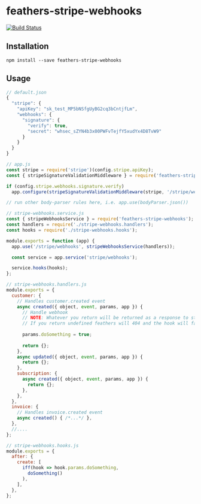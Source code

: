 # feathers-stripe-webhooks

[![Build Status](https://travis-ci.org/fixate/feathers-stripe-webhooks.svg?branch=master)](https://travis-ci.org/fixate/feathers-stripe-webhooks)

## Installation

`npm install --save feathers-stripe-webhooks`


## Usage

```javascript
// default.json
{
  "stripe": {
    "apiKey": "sk_test_MP5bNSfgUyBG2cq3bCntjfLm",
    "webhooks": {
      "signature": {
        "verify": true,
        "secret": "whsec_sZYN4b3x00PWFvTejfY5xudYx4D8TvW9"
      }
    }
  }
}
```

```javascript
// app.js
const stripe = require('stripe')(config.stripe.apiKey);
const { stripeSignatureValidationMiddleware } = require('feathers-stripe-webhooks');

if (config.stripe.webhooks.signature.verify)
  app.configure(stripeSignatureValidationMiddleware(stripe, '/stripe/webhooks', config.stripe.webhooks.signature.secret));

// run other body-parser rules here, i.e. app.use(bodyParser.json())
```

```javascript
// stripe-webhooks.service.js
const { stripeWebhooksService } = require('feathers-stripe-webhooks');
const handlers = require('./stripe-webhooks.handlers');
const hooks = require('./stripe-webhooks.hooks');

module.exports = function (app) {
  app.use('/stripe/webhooks', stripeWebhooksService(handlers));

  const service = app.service('stripe/webhooks');

  service.hooks(hooks);
};
```

```javascript
// stripe-webhooks.handlers.js
module.exports = {
  customer: {
    // Handles customer.created event
    async created({ object, event, params, app }) {
      // Handle webhook
      // NOTE: Whatever you return will be returned as a response to stripe.
      // If you return undefined feathers will 404 and the hook will fail
      
      params.doSomething = true;
      
      return {};
    },
    async updated({ object, event, params, app }) {
      return {};
    },
    subscription: {
      async created({ object, event, params, app }) {
        return {};
      },
    },
  },
  invoice: {
    // Handles invoice.created event
    async created() { /*...*/ },
  },
  //....
};
```

```javascript
// stripe-webhooks.hooks.js
module.exports = {
  after: {
    create: [
      iff(hook => hook.params.doSomething,
        doSomething()
      ),
    ],
  },
};
```
